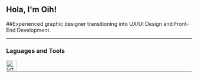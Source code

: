 ## Hola, I'm Oih!
##Experienced graphic designer transitioning into UX/UI Design and Front-End Development. 

---
### Laguages and Tools
<!--
https://javascript.plainenglish.io/how-to-make-custom-language-badges-for-your-profile-using-shields-io-d2aeaf016b6b
html
css
sass
figma
javascript
angular
node
mysql -->
<img align="left" alt="HTML5" width="28px" src="https://img.shields.io/badge/-html5-E34F26?logo=html5&logoColor=white&style=for-the-badge" />



<br/>
<hr>

<!--
**oihoihoih/oihoihoih** is a ✨ _special_ ✨ repository because its `README.md` (this file) appears on your GitHub profile.

Here are some ideas to get you started:

- 🔭 I’m currently working on ...
- 🌱 I’m currently learning ...
- 👯 I’m looking to collaborate on ...
- 🤔 I’m looking for help with ...
- 💬 Ask me about ...
- 📫 How to reach me: ...
- 😄 Pronouns: ...
- ⚡ Fun fact: ...
-->

